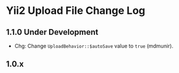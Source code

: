 Yii2 Upload File Change Log
==========================
1.1.0 Under Development
-----------------------

- Chg: Change `UploadBehavior::$autoSave` value to `true` (mdmunir).

1.0.x
-----